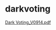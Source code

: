# darkvoting
[Dark Voting_V0914.pdf](https://github.com/echooooz/darkvoting/files/12696506/Dark.Voting_V0914.pdf)
